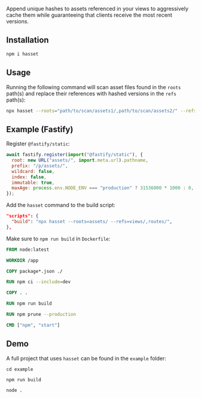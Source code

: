Append unique hashes to assets referenced in your views to aggressively cache them while guaranteeing that clients receive the most recent versions.

## Installation

```bash
npm i hasset
```

## Usage

Running the following command will scan asset files found in the `roots` path(s) and replace their references with hashed versions in the `refs` path(s):

```bash
npx hasset --roots="path/to/scan/assets1/,path/to/scan/assets2/" --refs="views/path/to/append/hashes1/,views/path/to/append/hashes2/"
```

## Example (Fastify)

Register `@fastify/static`:

```js
await fastify.register(import("@fastify/static"), {
  root: new URL("assets/", import.meta.url).pathname,
  prefix: "/p/assets/",
  wildcard: false,
  index: false,
  immutable: true,
  maxAge: process.env.NODE_ENV === "production" ? 31536000 * 1000 : 0,
});
```

Add the `hasset` command to the build script:

```json
"scripts": {
  "build": "npx hasset --roots=assets/ --refs=views/,routes/",
},
```

Make sure to `npm run build` in `Dockerfile`:

```dockerfile
FROM node:latest

WORKDIR /app

COPY package*.json ./

RUN npm ci --include=dev

COPY . .

RUN npm run build

RUN npm prune --production

CMD ["npm", "start"]
```

## Demo

A full project that uses `hasset` can be found in the `example` folder:

```shell
cd example

npm run build

node .
```
